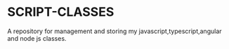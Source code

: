 # SCRIPT-CLASSES
A repository for management and storing my javascript,typescript,angular and node js classes.

